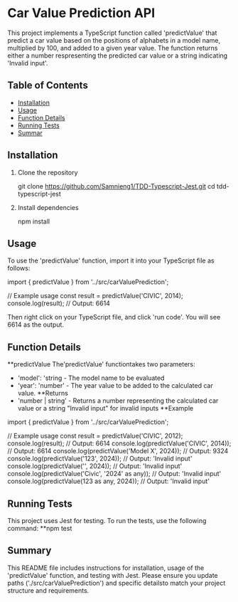 # Car Value Prediction API

This project implements a TypeScript function called 'predictValue' that predict a car value based on the positions of alphabets in a model name, multiplied by 100, and added to a given year value.
The function returns either a number respresenting the predicted car value or a string indicating 'Invalid input'.

## Table of Contents
- [Installation](#installation)
- [Usage](#usage)
- [Function Details](#function-details)
- [Running Tests](#running-tests)
- [Summar](#summary)

## Installation
1. Clone the repository

   git clone https://github.com/Samnieng1/TDD-Typescript-Jest.git
   cd tdd-typescript-jest
   
2. Install dependencies

   npm install
## Usage

To use the 'predictValue' function, import it into your TypeScript file as follows:

  import { predictValue } from '../src/carValuePrediction';

  // Example usage
  const result = predictValue('CIVIC', 2014);
  console.log(result); // Output: 6614

Then right click on your TypeScript file, and click 'run code'. You will see 6614 as the output.

## Function Details
**predictValue
The'predictValue' functiontakes two parameters:
  - 'model': 'string - The model name to be evaluated
  - 'year': 'number' - The year value to be added to the calculated car value.
**Returns
  - 'number | string' - Returns a number representing the calculated car value or a string "Invalid input" for invalid inputs
**Example

  import { predictValue } from '../src/carValuePrediction';

  // Example usage
  const result = predictValue('CIVIC', 2012);
  console.log(result); // Output: 6614
  console.log(predictValue('CIVIC', 2014)); // Output: 6614
  console.log(predictValue('Model X', 2024)); // Output: 9324
  console.log(predictValue('123', 2024)); // Output: 'Invalid input'
  console.log(predictValue('', 2024)); // Output: 'Invalid input'
  console.log(predictValue('Civic', '2024' as any)); // Output: 'Invalid input'
  console.log(predictValue(123 as any, 2024)); // Output: 'Invalid input'

## Running Tests
This project uses Jest for testing. To run the tests, use the following command:
**npm test
## Summary

This README file includes instructions for installation, usage of the 'predictValue' function, and testing with Jest.
Please ensure you update paths ('./src/carValuePrediction') and specific detailsto match your project structure and requirements.
